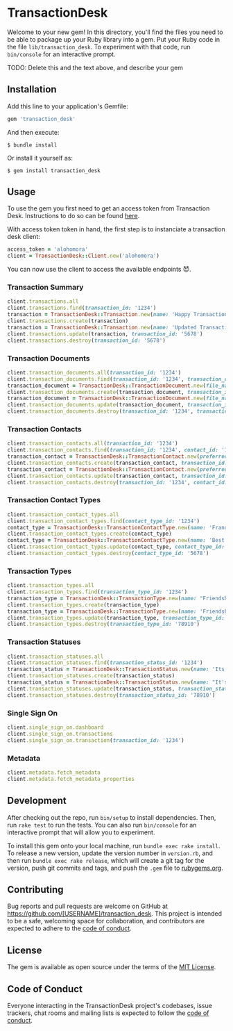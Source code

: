 # TransactionDesk

Welcome to your new gem! In this directory, you'll find the files you need to be able to package up your Ruby library into a gem. Put your Ruby code in the file `lib/transaction_desk`. To experiment with that code, run `bin/console` for an interactive prompt.

TODO: Delete this and the text above, and describe your gem

## Installation

Add this line to your application's Gemfile:

```ruby
gem 'transaction_desk'
```

And then execute:

    $ bundle install

Or install it yourself as:

    $ gem install transaction_desk

## Usage

To use the gem you first need to get an access token from Transaction Desk. Instructions to do so can be found [here](https://transactiondesk.docs.apiary.io/#introduction/authorization).

With access token token in hand, the first step is to instanciate a transaction desk client:

```ruby
access_token = 'alohomora'
client = TransactionDesk::Client.new('alohomora')
```

You can now use the client to access the available endpoints 😈.

### Transaction Summary

```ruby
client.transactions.all
client.transactions.find(transaction_id: '1234')
transaction = TransactionDesk::Transaction.new(name: 'Happy Transaction Name', status_id: 'GUID-for-status', type_id: 'GUID-for-type')
client.transactions.create(transaction)
transaction = TransactionDesk::Transaction.new(name: 'Updated Transaction Name')
client.transactions.update(transaction, transaction_id: '5678')
client.transactions.destroy(transaction_id: '5678')
```

### Transaction Documents

```ruby
client.transaction_documents.all(transaction_id: '1234')
client.transaction_documents.find(transaction_id: '1234', transaction_document_id: '1234')
transaction_document = TransactionDesk::TransactionDocument.new(file_name: 'Alien Alicorns vs. Space Pirates', file_extension: 'GUID-for-file_extension', raw_text: 'Base64-encoded-file')
client.transaction_documents.create(transaction_document, transaction_id: '1234') **currently not working**
transaction_document = TransactionDesk::TransactionDocument.new(file_name: 'Alien Alicorns Versus Space Pirates', file_extension: 'GUID-for-file_extension', raw_text: 'Base64-encoded-file')
client.transaction_documents.update(transaction_document, transaction_id: '1234', transaction_document_id: '5678') **currently not working**
client.transaction_documents.destroy(transaction_id: '1234', transaction_document_id: '5678')
```

### Transaction Contacts

```ruby
client.transaction_contacts.all(transaction_id: '1234')
client.transaction_contacts.find(transaction_id: '1234', contact_id: '1234')
transaction_contact = TransactionDesk::TransactionContact.new(preferred_name: 'Rainbow Dash', first_name: 'Rainbow', last_name: 'Dash', email: 'rainbow.dash@equestria.net', type_id: 'GUID-for-buyer', transaction_id: '1234')
client.transaction_contacts.create(transaction_contact, transaction_id: '1234')
transaction_contact = TransactionDesk::TransactionContact.new(preferred_name: 'Rainbow Sia Dash', middle_name: 'Sia')
client.transaction_contacts.update(transaction_contact, transaction_id: '1234', contact_id: '5678')
client.transaction_contacts.destroy(transaction_id: '1234', contact_id: '5678')
```

### Transaction Contact Types

```ruby
client.transaction_contact_types.all
client.transaction_contact_types.find(contact_type_id: '1234')
contact_type = TransactionDesk::TransactionContactType.new(name: 'Frands')
client.transaction_contact_types.create(contact_type)
contact_type = TransactionDesk::TransactionContactType.new(name: 'Best Frands')
client.transaction_contact_types.update(contact_type, contact_type_id: '5678') **currently not working**
client.transaction_contact_types.destroy(contact_type_id: '5678')
```

### Transaction Types

```ruby
client.transaction_types.all
client.transaction_types.find(transaction_type_id: '1234')
transaction_type = TransactionDesk::TransactionType.new(name: "Friendship's Magic")
client.transaction_types.create(transaction_type)
transaction_type = TransactionDesk::TransactionType.new(name: 'Friendship Is Magic')
client.transaction_types.update(transaction_type, transaction_type_id: '78910')
client.transaction_types.destroy(transaction_type_id: '78910')
```

### Transaction Statuses

```ruby
client.transaction_statuses.all
client.transaction_statuses.find(transaction_status_id: '1234')
transaction_status = TransactionDesk::TransactionStatus.new(name: 'Its Complicated')
client.transaction_statuses.create(transaction_status)
transaction_status = TransactionDesk::TransactionStatus.new(name: "It's Complicated")
client.transaction_statuses.update(transaction_status, transaction_status_id: '78910') **currently not working**
client.transaction_statuses.destroy(transaction_status_id: '78910')
```

### Single Sign On

```ruby
client.single_sign_on.dashboard
client.single_sign_on.transactions
client.single_sign_on.transaction(transaction_id: '1234')
```

### Metadata

```ruby
client.metadata.fetch_metadata
client.metadata.fetch_metadata_properties
```

## Development

After checking out the repo, run `bin/setup` to install dependencies. Then, run `rake test` to run the tests. You can also run `bin/console` for an interactive prompt that will allow you to experiment.

To install this gem onto your local machine, run `bundle exec rake install`. To release a new version, update the version number in `version.rb`, and then run `bundle exec rake release`, which will create a git tag for the version, push git commits and tags, and push the `.gem` file to [rubygems.org](https://rubygems.org).

## Contributing

Bug reports and pull requests are welcome on GitHub at https://github.com/[USERNAME]/transaction_desk. This project is intended to be a safe, welcoming space for collaboration, and contributors are expected to adhere to the [code of conduct](https://github.com/[USERNAME]/transaction_desk/blob/master/CODE_OF_CONDUCT.md).


## License

The gem is available as open source under the terms of the [MIT License](https://opensource.org/licenses/MIT).

## Code of Conduct

Everyone interacting in the TransactionDesk project's codebases, issue trackers, chat rooms and mailing lists is expected to follow the [code of conduct](https://github.com/[USERNAME]/transaction_desk/blob/master/CODE_OF_CONDUCT.md).
